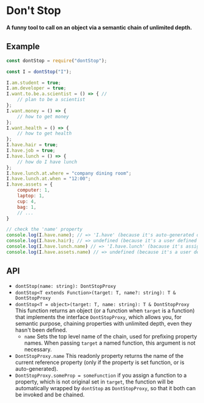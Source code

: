 # Don't Stop

**A funny tool to call on an object via a semantic chain of unlimited depth.**

## Example

```javascript
const dontStop = require("dontStop");

const I = dontStop("I");

I.am.student = true;
I.am.developer = true;
I.want.to.be.a.scientist = () => { // 
    // plan to be a scientist
};
I.want.money = () => {
    // how to get money
};
I.want.health = () => {
    // how to get health
};
I.have.hair = true;
I.have.job = true;
I.have.lunch = () => {
    // how do I have lunch
};
I.have.lunch.at.where = "company dining room";
I.have.lunch.at.when = "12:00"; 
I.have.assets = {
    computer: 1,
    laptop: 1,
    cup: 4,
    bag: 1,
    // ...
}

// check the 'name' property
console.log(I.have.name); // => 'I.have' (because it's auto-generated object)
console.log(I.have.hair); // => undefined (because it's a user defined value)
console.log(I.have.lunch.name) // => 'I.have.lunch' (bacause it's assigned function)
console.log(I.have.assets.name) // => undefined (because it's a user defined value)
```

## API

- `dontStop(name: string): DontStopProxy`
- `dontStop<T extends Function>(target: T, name?: string): T & DontStopProxy`
- `dontStop<T = object>(target: T, name: string): T & DontStopProxy`
    This function returns an object (or a function when `target` is a function) 
    that implements the interface `DontStopProxy`, which allows you, for 
    semantic purpose, chaining properties with unlimited depth, even they hasn't
    been defined.
    - `name` Sets the top level name of the chain, used for prefixing property 
        names. When passing `target` a named function, this argument is not 
        necessary.
- `DontStopProxy.name` This readonly property returns the name of the current 
    reference property (only if the property is set function, or is 
    auto-generated).
- `DontStopProxy.someProp = someFunction` if you assign a function to a 
    property, which is not original set in `target`, the function will be 
    automatically wrapped by `dontStop` as `DontStopProxy`, so that it both can 
    be invoked and be chained.